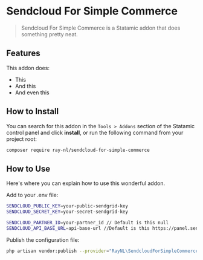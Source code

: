 # Sendcloud For Simple Commerce

> Sendcloud For Simple Commerce is a Statamic addon that does something pretty neat.

## Features

This addon does:

- This
- And this
- And even this

## How to Install

You can search for this addon in the `Tools > Addons` section of the Statamic control panel and click **install**, or run the following command from your project root:

``` bash
composer require ray-nl/sendcloud-for-simple-commerce
```

## How to Use

Here's where you can explain how to use this wonderful addon.

Add to your .env file:
``` bash
SENDCLOUD_PUBLIC_KEY=your-public-sendgrid-key
SENDCLOUD_SECRET_KEY=your-secret-sendgrid-key

SENDCLOUD_PARTNER_ID=your-partner_id // Default is this null
SENDCLOUD_API_BASE_URL=api-base-url //Default is this https://panel.sendcloud.sc/api/v2/
```

Publish the configuration file:
``` bash
php artisan vendor:publish --provider="RayNL\SendcloudForSimpleCommerce\ServiceProvider" --tag="config"
```
